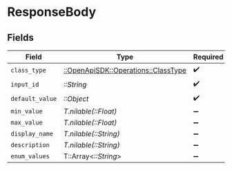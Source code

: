 # ResponseBody


## Fields

| Field                                                                       | Type                                                                        | Required                                                                    | Description                                                                 |
| --------------------------------------------------------------------------- | --------------------------------------------------------------------------- | --------------------------------------------------------------------------- | --------------------------------------------------------------------------- |
| `class_type`                                                                | [::OpenApiSDK::Operations::ClassType](../../models/operations/classtype.md) | :heavy_check_mark:                                                          | N/A                                                                         |
| `input_id`                                                                  | *::String*                                                                  | :heavy_check_mark:                                                          | N/A                                                                         |
| `default_value`                                                             | *::Object*                                                                  | :heavy_check_mark:                                                          | N/A                                                                         |
| `min_value`                                                                 | *T.nilable(::Float)*                                                        | :heavy_minus_sign:                                                          | N/A                                                                         |
| `max_value`                                                                 | *T.nilable(::Float)*                                                        | :heavy_minus_sign:                                                          | N/A                                                                         |
| `display_name`                                                              | *T.nilable(::String)*                                                       | :heavy_minus_sign:                                                          | N/A                                                                         |
| `description`                                                               | *T.nilable(::String)*                                                       | :heavy_minus_sign:                                                          | N/A                                                                         |
| `enum_values`                                                               | T::Array<*::String*>                                                        | :heavy_minus_sign:                                                          | N/A                                                                         |